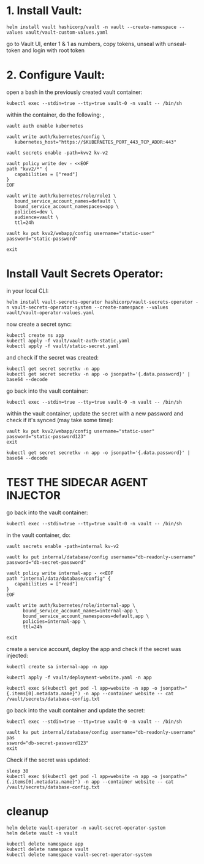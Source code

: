 # 1. Install Vault:

```
helm install vault hashicorp/vault -n vault --create-namespace --values vault/vault-custom-values.yaml
```

go to Vault UI, enter 1 & 1 as numbers, copy tokens, unseal with unseal-token and login with root token

# 2. Configure Vault:

open a bash in the previously created vault container:

```
kubectl exec --stdin=true --tty=true vault-0 -n vault -- /bin/sh
```

within the container, do the following:
‚
```
vault auth enable kubernetes

vault write auth/kubernetes/config \
   kubernetes_host="https://$KUBERNETES_PORT_443_TCP_ADDR:443"

vault secrets enable -path=kvv2 kv-v2

vault policy write dev - <<EOF
path "kvv2/*" {
   capabilities = ["read"]
}
EOF

vault write auth/kubernetes/role/role1 \
   bound_service_account_names=default \
   bound_service_account_namespaces=app \
   policies=dev \
   audience=vault \
   ttl=24h

vault kv put kvv2/webapp/config username="static-user" password="static-password"

exit
```

# Install Vault Secrets Operator:

in your local CLI:

```
helm install vault-secrets-operator hashicorp/vault-secrets-operator -n vault-secrets-operator-system --create-namespace --values vault/vault-operator-values.yaml
```

now create a secret sync:

```
kubectl create ns app
kubectl apply -f vault/vault-auth-static.yaml
kubectl apply -f vault/static-secret.yaml
```

and check if the secret was created:

```
kubectl get secret secretkv -n app
kubectl get secret secretkv -n app -o jsonpath='{.data.password}' | base64 --decode
```

go back into the vault container:

```
kubectl exec --stdin=true --tty=true vault-0 -n vault -- /bin/sh
```

within the vault container, update the secret with a new password and check if it's synced (may take some time):

```
vault kv put kvv2/webapp/config username="static-user" password="static-password123"
exit

kubectl get secret secretkv -n app -o jsonpath='{.data.password}' | base64 --decode

```

# TEST THE SIDECAR AGENT INJECTOR

go back into the vault container:

```
kubectl exec --stdin=true --tty=true vault-0 -n vault -- /bin/sh
```

in the vault container, do:

```
vault secrets enable -path=internal kv-v2

vault kv put internal/database/config username="db-readonly-username" password="db-secret-password"

vault policy write internal-app - <<EOF
path "internal/data/database/config" {
   capabilities = ["read"]
}
EOF

vault write auth/kubernetes/role/internal-app \
      bound_service_account_names=internal-app \
      bound_service_account_namespaces=default,app \
      policies=internal-app \
      ttl=24h

exit
```

create a service account, deploy the app and check if the secret was injected:

```
kubectl create sa internal-app -n app

kubectl apply -f vault/deployment-website.yaml -n app

kubectl exec $(kubectl get pod -l app=website -n app -o jsonpath="{.items[0].metadata.name}") -n app --container website -- cat /vault/secrets/database-config.txt
```

go back into the vault container and update the secret:

```
kubectl exec --stdin=true --tty=true vault-0 -n vault -- /bin/sh
```

```
vault kv put internal/database/config username="db-readonly-username" pas
ssword="db-secret-password123"
exit
```

Check if the secret was updated:

```
sleep 30
kubectl exec $(kubectl get pod -l app=website -n app -o jsonpath="{.items[0].metadata.name}") -n app --container website -- cat /vault/secrets/database-config.txt
```

# cleanup

```
helm delete vault-operator -n vault-secret-operator-system
helm delete vault -n vault

kubectl delete namespace app
kubectl delete namespace vault
kubectl delete namespace vault-secret-operator-system
```
